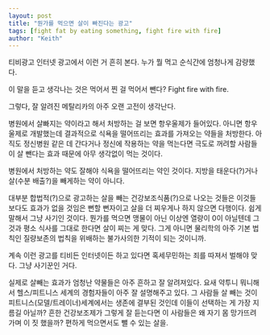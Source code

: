 ```yaml
---
layout: post
title: "뭔가를 먹으면 살이 빠진다는 광고"
tags: [fight fat by eating something, fight fire with fire]
author: "Keith"
---
```


티비광고 인터넷 광고에서 이런 거 흔히 본다. 누가 뭘 먹고 순식간에 엄청나게 감량했다.

이 말을 듣고 생각나는 것은 먹어서 찐 걸 먹어서 뺀다? Fight fire with fire. 

그렇다, 잘 알려진 메탈리카의 아주 오랜 고전이 생각난다.

병원에서 살빠지는 약이라고 해서 처방하는 걸 보면 항우울제가 들어있다. 아니면 항우울제로 개발했는데 결과적으로 식욕을 떨어뜨리는 효과를 가져오는 약들을 처방한다. 아직도 정신병원 같은 데 간다거나 정신에 작용하는 약을 먹는다면 극도로 꺼려할 사람들이 살 뺀다는 효과 때문에 아무 생각없이 먹는 것이다. 

병원에서 처방하는 약도 잘해야 식욕을 떨어뜨리는 약인 것이다. 지방을 태운다(?)거나 살(수분 배출?)을 빼게하는 약이 아니다. 

대부분 합법적(?)으로 광고하는 살을 빼는 건강보조식품(?)으로 나오는 것들은 이것들 보다도 효과가 없을 것임은 뻔할 뻔자이고 살을 더 찌우게나 하지 않으면 다행이다. 쉽게 말해서 그냥 사기인 것이다. 뭔가를 먹으면 맹물이 아닌 이상엔 열량이 0이 아닐텐데 그것과 평소 식사를 그대로 한다면 살이 찌는 게 맞다. 그게 아니면 물리학의 아주 기본 법칙인 질량보존의 법칙을 위배하는 불가사의한 기적이 되는 것이니까. 

계속 이런 광고를 티비든 인터넷이든 하고 있다면 혹세무민하는 죄를 따져서 벌해야 맞다. 그냥 사기꾼인 거다.

실제로 살빼는 효과가 엄청난 약물들은 아주 흔하고 잘 알려져있다. 요새 약투니 뭐니해서 헬스/피트니스 세계의 경험자들이 아주 잘 설명해주고 있다. 그 사람들 살 빼는 것이 피트니스(모델/트레이너)세계에서는 생존에 결부된 것인데 이들이 선택하는 게 가장 지름길 아닐까? 흔한 건강보조제가 그렇게 잘 듣는다면 이 사람들은 왜 자기 몸 망가뜨려가며 이 짓 했을까? 편하게 먹으면서도 뺄 수 있는 살을. 